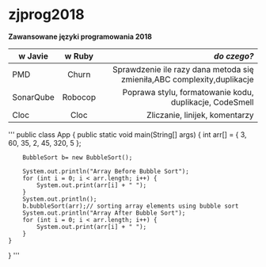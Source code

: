 # zjprog2018
**Zawansowane języki programowania 2018**


| **w Javie**   | **w Ruby**    | **_do czego?_**                                                        |
| ------------- |:-------------:| ----------------------------------------------------------------------:|
| PMD           | Churn         | Sprawdzenie ile razy dana metoda się zmieniła,ABC complexity,duplikacje|
| SonarQube     | Robocop       | Poprawa stylu, formatowanie kodu, duplikacje, CodeSmell                                       |
| Cloc          | Cloc          | Zliczanie, linijek, komentarzy                                         |




'''
public class App {
	public static void main(String[] args) {
		int arr[] = { 3, 60, 35, 2, 45, 320, 5 };
		
		BubbleSort b= new BubbleSort();
		
		System.out.println("Array Before Bubble Sort");
		for (int i = 0; i < arr.length; i++) {
			System.out.print(arr[i] + " ");
		}
		System.out.println();
		b.bubbleSort(arr);// sorting array elements using bubble sort
		System.out.println("Array After Bubble Sort");
		for (int i = 0; i < arr.length; i++) {
			System.out.print(arr[i] + " ");
		}
	}
}
'''
